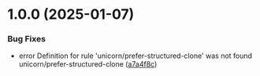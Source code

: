 # 1.0.0 (2025-01-07)


### Bug Fixes

* error  Definition for rule 'unicorn/prefer-structured-clone' was not found  unicorn/prefer-structured-clone ([a7a4f8c](https://github.com/yanhao98/utils4u/commit/a7a4f8c5be1a61caa0ecb473bf8f026a2adc2cb1))
